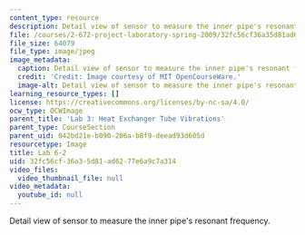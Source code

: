 ```yaml
---
content_type: resource
description: Detail view of sensor to measure the inner pipe's resonant frequency.
file: /courses/2-672-project-laboratory-spring-2009/32fc56cf36a35d81ad6277e6a9c7a314_lab6-2.jpg
file_size: 64079
file_type: image/jpeg
image_metadata:
  caption: Detail view of sensor to measure the inner pipe's resonant frequency.
  credit: 'Credit: Image courtesy of MIT OpenCourseWare.'
  image-alt: Detail view of sensor to measure the inner pipe's resonant frequency.
learning_resource_types: []
license: https://creativecommons.org/licenses/by-nc-sa/4.0/
ocw_type: OCWImage
parent_title: 'Lab 3: Heat Exchanger Tube Vibrations'
parent_type: CourseSection
parent_uid: 042bd21e-b090-206a-b8f9-deead93d605d
resourcetype: Image
title: Lab 6-2
uid: 32fc56cf-36a3-5d81-ad62-77e6a9c7a314
video_files:
  video_thumbnail_file: null
video_metadata:
  youtube_id: null
---
```

Detail view of sensor to measure the inner pipe's resonant frequency.